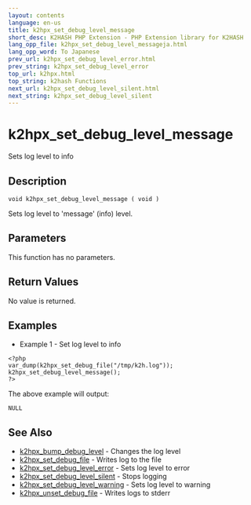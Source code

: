 ```yaml
---
layout: contents
language: en-us
title: k2hpx_set_debug_level_message
short_desc: K2HASH PHP Extension - PHP Extension library for K2HASH
lang_opp_file: k2hpx_set_debug_level_messageja.html
lang_opp_word: To Japanese
prev_url: k2hpx_set_debug_level_error.html
prev_string: k2hpx_set_debug_level_error
top_url: k2hpx.html
top_string: k2hash Functions
next_url: k2hpx_set_debug_level_silent.html
next_string: k2hpx_set_debug_level_silent
---
```


# k2hpx_set_debug_level_message
Sets log level to info

## Description

```
void k2hpx_set_debug_level_message ( void )
```

Sets log level to 'message' (info) level. 

## Parameters
This function has no parameters.

## Return Values
No value is returned. 

## Examples
- Example 1 - Set log level to info

```
<?php
var_dump(k2hpx_set_debug_file("/tmp/k2h.log"));
k2hpx_set_debug_level_message();
?>
```

The above example will output:

```
NULL
```


## See Also
- [k2hpx_bump_debug_level](k2hpx_bump_debug_level.html) - Changes the log level
- [k2hpx_set_debug_file](k2hpx_set_debug_file.html) - Writes log to the file
- [k2hpx_set_debug_level_error](k2hpx_set_debug_level_error.html) - Sets log level to error
- [k2hpx_set_debug_level_silent](k2hpx_set_debug_level_silent.html) - Stops logging
- [k2hpx_set_debug_level_warning](k2hpx_set_debug_level_warning.html) - Sets log level to warning
- [k2hpx_unset_debug_file](k2hpx_unset_debug_file.html) - Writes logs to stderr
